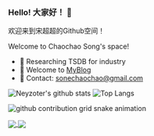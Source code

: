 ### Hello! 大家好！ 👋

欢迎来到宋超超的Github空间！

Welcome to Chaochao Song's space!

- 🔭 Researching TSDB for industry
- 🤔 Welcome to [MyBlog](https://neyzoter.cn)
- 💬 Contact: sonechaochao@gmail.com

<!--
![Neyzoter's github stats](https://github-readme-stats-git-masterrstaa-rickstaa.vercel.app/api?username=Neyzoter&show_icons=true&count_private=true&line_height=21&hide_border=true&theme=vue)
![Top Langs](https://https://github-readme-stats-git-masterrstaa-rickstaa.vercel.app/api/top-langs/?username=Neyzoter&hide=html&exclude_repo=python_vim&hide_border=true&layout=compact&theme=vue)
-->
<!-- 注释 [![trophy](https://github-profile-trophy.vercel.app/?username=Neyzoter&theme=flat&column=10&margin-w=10)](https://github.com/Neyzoter) -->

![Neyzoter's github stats](https://github-readme-stats-git-masterrstaa-rickstaa.vercel.app/api?username=Neyzoter&show_icons=true&count_private=true&line_height=40&hide_border=true&theme=vue)
![Top Langs](https://github-readme-stats-git-masterrstaa-rickstaa.vercel.app/api/top-langs/?username=Neyzoter&hide=html&exclude_repo=python_vim&hide_border=true&theme=vue)

![github contribution grid snake animation](https://raw.githubusercontent.com/Neyzoter/Neyzoter/output/github-contribution-grid-snake.svg)

<a href="https://github.com/Neyzoter/go-tracer">
  <img align="center" src="https://github-readme-stats-git-masterrstaa-rickstaa.vercel.app/api/pin/?username=Neyzoter&repo=go-tracer&theme=buefy" />
</a>
<a href="https://github.com/Neyzoter/go-netflow">
  <img align="center" src="https://github-readme-stats-git-masterrstaa-rickstaa.vercel.app/api/pin/?username=Neyzoter&repo=go-netflow&theme=buefy" />
</a>
